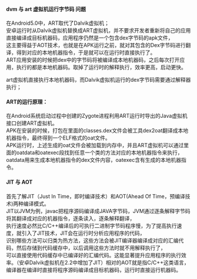 #### dvm 与 art 虚拟机运行字节码 问题  
在Android5.0中，ART取代了Dalvik虚拟机；  
安卓运行时从Dalvik虚拟机替换成ART虚拟机，并不要求开发者重新将自己的应用直接编译成目标机器码，应用程序仍然是一个包含dex字节码的apk文件，  
这主要得益于AOT技术，也就是在APK运行之前，就对其包含的Dex字节码进行翻译，得到对应的本地机器指令，于是就可以在运行时直接执行了。  
ART应用安装的时候把dex中的字节码将被编译成本地机器码，之后每次打开应用，执行的都是本地机器码。取掉了运行时的解释执行，效率更高，启动更快。  

art虚拟机直接执行本地机器码，而Dalvik虚拟机运行的dex字节码需要通过解释器执行；  

#### ART的运行原理：  
在Android系统启动过程中创建的Zygote进程利用ART运行时导出的Java虚拟机接口创建ART虚拟机。  
APK在安装的时候，打包在里面的classes.dex文件会被工具dex2oat翻译成本地机器指令，最终得到一个ELF格式的oat文件。  
APK运行时，上述生成的oat文件会被加载到内存中，并且ART虚拟机可以通过里面的oatdata和oatexec段找到任意一个类的方法对应的本地机器指令来执行，  
oatdata用来生成本地机器指令的dex文件内容，oatexec含有生成的本地机器指令。  

#### JIT 与 AOT  

首先了解JIT（Just In Time，即时编译技术）和AOT(Ahead Of Time，预编译技术)两种编译模式。  
JIT以JVM为例，javac把程序源码编译成JAVA字节码，JVM通过逐条解释字节码将其翻译成对应的机器指令，逐条读入，逐条解释翻译，  
执行速度必然比C/C++编译后的可执行二进制字节码程序慢，为了提高执行速度，就引入了JIT技术，JIT会在运行时分析应用程序的代码，  
识别哪些方法可以归类为热方法，这些方法会被JIT编译器编译成对应的汇编代码，然后存储到代码缓存中，以后调用这些方法时就不用解释执行了，  
可以直接使用代码缓存中已编译好的汇编代码。这能显著提升应用程序的执行效率。（安卓Dalvik虚拟机在2.2中增加了JIT）相对的AOT就是指C/C++这类语言，  
编译器在编译时直接将程序源码编译成目标机器码，运行时直接运行机器码。  


